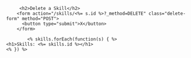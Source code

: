          <h2>Delete a Skill</h2>
        <form action="/skills/<%= s.id %>?_method=DELETE" class="delete-form" method="POST">
          <button type="submit">X</button>
        </form>

            <% skills.forEach(function(s) { %>
    <h1>Skills: <%= skills.id %></h1>
    <% }) %>